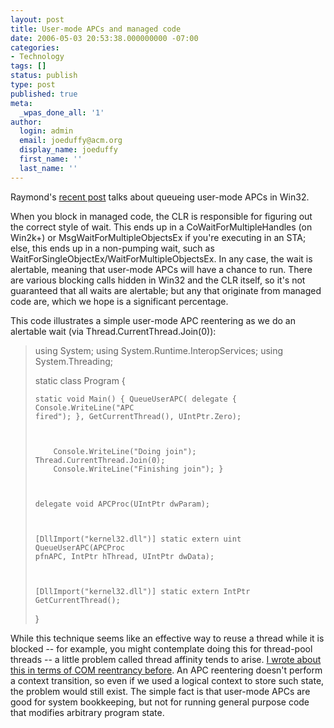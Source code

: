 ```yaml
---
layout: post
title: User-mode APCs and managed code
date: 2006-05-03 20:53:38.000000000 -07:00
categories:
- Technology
tags: []
status: publish
type: post
published: true
meta:
  _wpas_done_all: '1'
author:
  login: admin
  email: joeduffy@acm.org
  display_name: joeduffy
  first_name: ''
  last_name: ''
---
```

Raymond's [recent
post](http://blogs.msdn.com/oldnewthing/archive/2006/05/03/589110.aspx) talks
about queueing user-mode APCs in Win32.

When you block in managed code, the CLR is responsible for figuring out the
correct style of wait. This ends up in a CoWaitForMultipleHandles (on Win2k+)
or MsgWaitForMultipleObjectsEx if you're executing in an STA; else, this ends
up in a non-pumping wait, such as
WaitForSingleObjectEx/WaitForMultipleObjectsEx. In any case, the wait is
alertable, meaning that user-mode APCs will have a chance to run. There are
various blocking calls hidden in Win32 and the CLR itself, so it's not
guaranteed that all waits are alertable; but any that originate from managed
code are, which we hope is a significant percentage.

This code illustrates a simple user-mode APC reentering as we do an alertable
wait (via Thread.CurrentThread.Join(0)):

> using System; using System.Runtime.InteropServices; using System.Threading;
>
>
>
> static class Program {
>
>     static void Main() { QueueUserAPC( delegate { Console.WriteLine("APC
>     fired"); }, GetCurrentThread(), UIntPtr.Zero);
>
>
>
>         Console.WriteLine("Doing join"); Thread.CurrentThread.Join(0);
>         Console.WriteLine("Finishing join"); }
>
>
>
>     delegate void APCProc(UIntPtr dwParam);
>
>
>
>     [DllImport("kernel32.dll")] static extern uint QueueUserAPC(APCProc
>     pfnAPC, IntPtr hThread, UIntPtr dwData);
>
>
>
>     [DllImport("kernel32.dll")] static extern IntPtr GetCurrentThread();
>
> }

While this technique seems like an effective way to reuse a thread while it is
blocked -- for example, you might contemplate doing this for thread-pool
threads -- a little problem called thread affinity tends to arise. [I wrote
about this in terms of COM reentrancy
before](http://www.bluebytesoftware.com/blog/PermaLink.aspx?guid=1ca19b0e-ef5b-4efc-b614-48d8c913efb9).
An APC reentering doesn't perform a context transition, so even if we used a
logical context to store such state, the problem would still exist. The simple
fact is that user-mode APCs are good for system bookkeeping, but not for
running general purpose code that modifies arbitrary program state.

